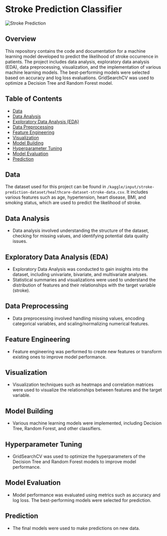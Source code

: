 # Stroke Prediction Classifier

![Stroke Prediction]( https://encrypted-tbn0.gstatic.com/images?q=tbn:ANd9GcT-zcXfs2_eYgGTCbxEGqCoVJ_qUvLCc5_Y6qNy4C_dnBpoVkPub7ngxrkKiWYo9Db_zGc&usqp=CAU) 

## Overview

This repository contains the code and documentation for a machine learning model developed to predict the likelihood of stroke occurrence in patients. The project includes data analysis, exploratory data analysis (EDA), data preprocessing, visualization, and the implementation of various machine learning models. The best-performing models were selected based on accuracy and log loss evaluations. GridSearchCV was used to optimize a Decision Tree and Random Forest model. 

## Table of Contents

- [Data](#data)
- [Data Analysis](#data-analysis)
- [Exploratory Data Analysis (EDA)](#exploratory-data-analysis-eda)
- [Data Preprocessing](#data-preprocessing)
- [Feature Engineering](#feature-engineering)
- [Visualization](#visualization)
- [Model Building](#model-building)
- [Hyperparameter Tuning](#hyperparameter-tuning)
- [Model Evaluation](#model-evaluation)
- [Prediction](#prediction)

## Data

The dataset used for this project can be found in `/kaggle/input/stroke-prediction-dataset/healthcare-dataset-stroke-data.csv`. It includes various features such as age, hypertension, heart disease, BMI, and smoking status, which are used to predict the likelihood of stroke.

## Data Analysis

- Data analysis involved understanding the structure of the dataset, checking for missing values, and identifying potential data quality issues.

## Exploratory Data Analysis (EDA)

- Exploratory Data Analysis was conducted to gain insights into the dataset, including univariate, bivariate, and multivariate analyses.
- Statistical summaries and visualizations were used to understand the distribution of features and their relationships with the target variable (stroke).

## Data Preprocessing

- Data preprocessing involved handling missing values, encoding categorical variables, and scaling/normalizing numerical features.

## Feature Engineering

- Feature engineering was performed to create new features or transform existing ones to improve model performance.

## Visualization

- Visualization techniques such as heatmaps and correlation matrices were used to visualize the relationships between features and the target variable.

## Model Building

- Various machine learning models were implemented, including Decision Tree, Random Forest, and other classifiers.

## Hyperparameter Tuning

- GridSearchCV was used to optimize the hyperparameters of the Decision Tree and Random Forest models to improve model performance.

## Model Evaluation

- Model performance was evaluated using metrics such as accuracy and log loss. The best-performing models were selected for prediction.

## Prediction

- The final models were used to make predictions on new data.
